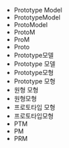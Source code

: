 ﻿- Prototype Model
- PrototypeModel
- ProtoModel
- ProtoM
- ProM
- Proto
- Prototype모델
- Prototype 모델
- Prototype모형
- Prototype 모형
- 원형 모형
- 원형모형
- 프로토타입 모형
- 프로토타입모형
- PTM
- PM
- PRM
